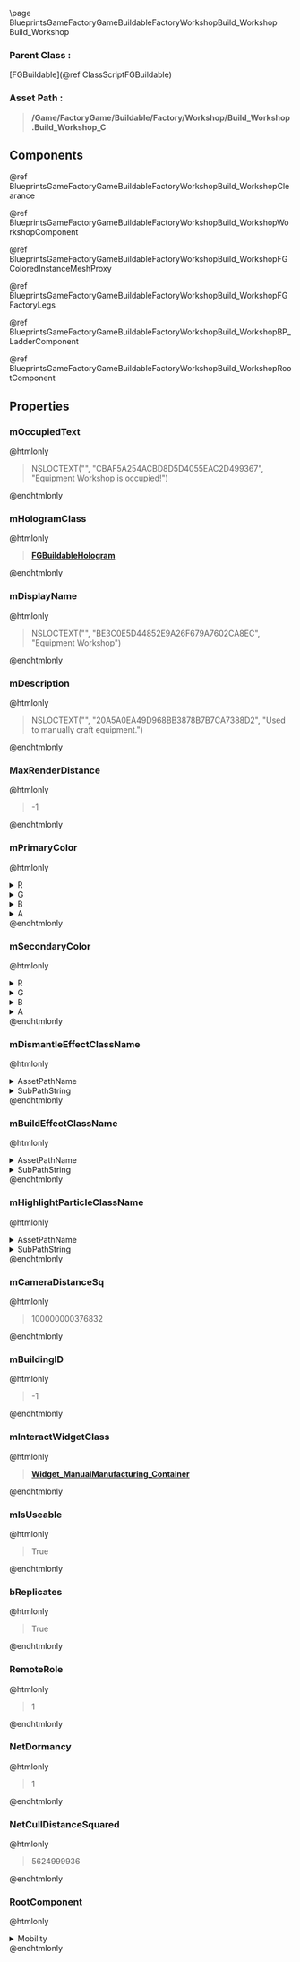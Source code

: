 \page BlueprintsGameFactoryGameBuildableFactoryWorkshopBuild_Workshop Build_Workshop
### Parent Class :
[FGBuildable](@ref ClassScriptFGBuildable)
### Asset Path :
<b><blockquote>/Game/FactoryGame/Buildable/Factory/Workshop/Build_Workshop.Build_Workshop_C</blockquote></b>
## Components

@ref BlueprintsGameFactoryGameBuildableFactoryWorkshopBuild_WorkshopClearance

@ref BlueprintsGameFactoryGameBuildableFactoryWorkshopBuild_WorkshopWorkshopComponent

@ref BlueprintsGameFactoryGameBuildableFactoryWorkshopBuild_WorkshopFGColoredInstanceMeshProxy

@ref BlueprintsGameFactoryGameBuildableFactoryWorkshopBuild_WorkshopFGFactoryLegs

@ref BlueprintsGameFactoryGameBuildableFactoryWorkshopBuild_WorkshopBP_LadderComponent

@ref BlueprintsGameFactoryGameBuildableFactoryWorkshopBuild_WorkshopRootComponent

## Properties

### mOccupiedText
@htmlonly
<blockquote>NSLOCTEXT("", "CBAF5A254ACBD8D5D4055EAC2D499367", "Equipment Workshop is occupied!")</blockquote>
@endhtmlonly

### mHologramClass
@htmlonly
<b><a href="_class_script_f_g_buildable_hologram.html"><blockquote>FGBuildableHologram</blockquote></a></b>
@endhtmlonly

### mDisplayName
@htmlonly
<blockquote>NSLOCTEXT("", "BE3C0E5D44852E9A26F679A7602CA8EC", "Equipment Workshop")</blockquote>
@endhtmlonly

### mDescription
@htmlonly
<blockquote>NSLOCTEXT("", "20A5A0EA49D968BB3878B7B7CA7388D2", "Used to manually craft equipment.")</blockquote>
@endhtmlonly

### MaxRenderDistance
@htmlonly
<blockquote>-1</blockquote>
@endhtmlonly

### mPrimaryColor
@htmlonly
<details>
 <summary>R</summary>
<blockquote>-1</blockquote>
</details>
<details>
 <summary>G</summary>
<blockquote>-1</blockquote>
</details>
<details>
 <summary>B</summary>
<blockquote>-1</blockquote>
</details>
<details>
 <summary>A</summary>
<blockquote>1</blockquote>
</details>
@endhtmlonly

### mSecondaryColor
@htmlonly
<details>
 <summary>R</summary>
<blockquote>-1</blockquote>
</details>
<details>
 <summary>G</summary>
<blockquote>-1</blockquote>
</details>
<details>
 <summary>B</summary>
<blockquote>-1</blockquote>
</details>
<details>
 <summary>A</summary>
<blockquote>1</blockquote>
</details>
@endhtmlonly

### mDismantleEffectClassName
@htmlonly
<details>
 <summary>AssetPathName</summary>
<b><a href="_blueprints_game_factory_game_buildable_factory-shared_b_p__material_effect__dismantle.html"><blockquote>BP_MaterialEffect_Dismantle</blockquote></a></b>
</details>
<details>
 <summary>SubPathString</summary>
<blockquote></blockquote>
</details>
@endhtmlonly

### mBuildEffectClassName
@htmlonly
<details>
 <summary>AssetPathName</summary>
<b><a href="_blueprints_game_factory_game_buildable_factory-shared_b_p__material_effect__build.html"><blockquote>BP_MaterialEffect_Build</blockquote></a></b>
</details>
<details>
 <summary>SubPathString</summary>
<blockquote></blockquote>
</details>
@endhtmlonly

### mHighlightParticleClassName
@htmlonly
<details>
 <summary>AssetPathName</summary>
<b><a href="_blueprints_game_factory_game_buildable-shared_particle_new_building_ping.html"><blockquote>NewBuildingPing</blockquote></a></b>
</details>
<details>
 <summary>SubPathString</summary>
<blockquote></blockquote>
</details>
@endhtmlonly

### mCameraDistanceSq
@htmlonly
<blockquote>100000000376832</blockquote>
@endhtmlonly

### mBuildingID
@htmlonly
<blockquote>-1</blockquote>
@endhtmlonly

### mInteractWidgetClass
@htmlonly
<b><a href="_blueprints_game_factory_game_buildable-shared_work_bench_widget__manual_manufacturing__container.html"><blockquote>Widget_ManualManufacturing_Container</blockquote></a></b>
@endhtmlonly

### mIsUseable
@htmlonly
<blockquote>True</blockquote>
@endhtmlonly

### bReplicates
@htmlonly
<blockquote>True</blockquote>
@endhtmlonly

### RemoteRole
@htmlonly
<blockquote>1</blockquote>
@endhtmlonly

### NetDormancy
@htmlonly
<blockquote>1</blockquote>
@endhtmlonly

### NetCullDistanceSquared
@htmlonly
<blockquote>5624999936</blockquote>
@endhtmlonly

### RootComponent
@htmlonly
<details>
 <summary>Mobility</summary>
<blockquote>0</blockquote>
</details>
@endhtmlonly

